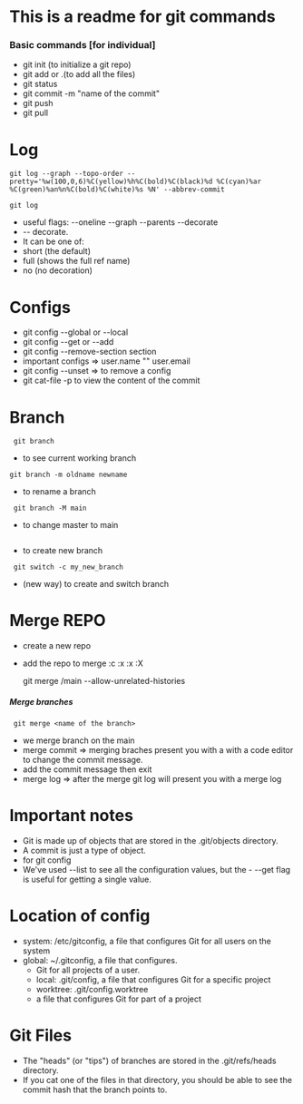 # This is a readme for git commands

### Basic commands [for individual]

- git init (to initialize a git repo)
- git add <name of the file> or .(to add all the files)
- git status
- git commit -m "name of the commit"
- git push <to push it to remote repo>
- git pull

# Log

```
git log --graph --topo-order --pretty='%w(100,0,6)%C(yellow)%h%C(bold)%C(black)%d %C(cyan)%ar %C(green)%an%n%C(bold)%C(white)%s %N' --abbrev-commit
```

```
git log
```

- useful flags: --oneline --graph --parents --decorate
- -- decorate.
- It can be one of:
- short (the default)
- full (shows the full ref name)
- no (no decoration)

# Configs

- git config --global or --local
- git config --get or --add <name of the config>
- git config --remove-section section
- important configs => user.name "" user.email
- git config --unset <key> => to remove a config
- git cat-file -p <hash> to view the content of the commit

# Branch

```
 git branch
```

- to see current working branch

```
git branch -m oldname newname
```

- to rename a branch

```
 git branch -M main
```

- to change master to main

```git branch my_new_branch

```

- to create new branch

```
 git switch -c my_new_branch
```

- (new way) to create and switch branch

# Merge REPO

- create a new repo
- add the repo to merge
  :c
  :x
  :x
  :X

  git merge <name of repo>/main --allow-unrelated-histories

##### Merge branches

```
 git merge <name of the branch>
```

- we merge branch on the main
- merge commit => merging braches present you with a with a code editor to change the commit message.
- add the commit message then exit
- merge log => after the merge git log will present you with a merge log

# Important notes

- Git is made up of objects that are stored in the .git/objects directory.
- A commit is just a type of object.
- for git config
- We've used --list to see all the configuration values, but the - --get flag is useful for getting a single value.

# Location of config

- system: /etc/gitconfig, a file that configures Git for all users on the system
- global: ~/.gitconfig, a file that configures.
  - Git for all projects of a user.
  - local: .git/config, a file that configures Git for a specific project
  - worktree: .git/config.worktree
  - a file that configures Git for part of a project

# Git Files

- The "heads" (or "tips") of branches are stored in the .git/refs/heads directory.
- If you cat one of the files in that directory, you should be able to see the commit hash that the branch points to.
